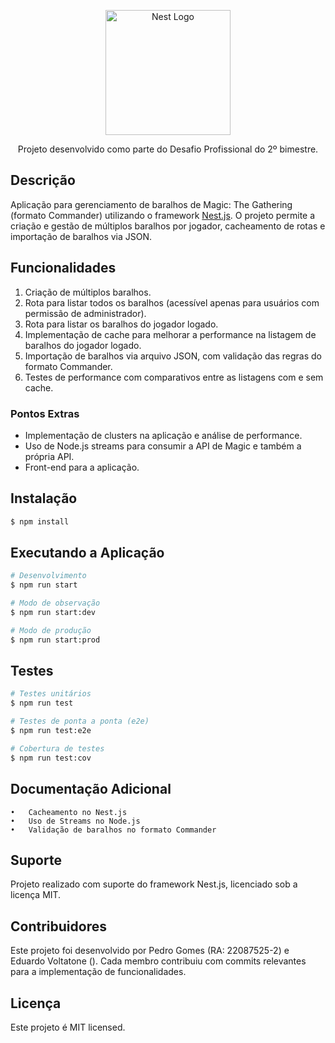<p align="center">
  <a href="http://nestjs.com/" target="blank"><img src="https://nestjs.com/img/logo-small.svg" width="200" alt="Nest Logo" /></a>
</p>

<p align="center">Projeto desenvolvido como parte do Desafio Profissional do 2º bimestre.</p>

## Descrição

Aplicação para gerenciamento de baralhos de Magic: The Gathering (formato Commander) utilizando o framework [Nest.js](https://nestjs.com/). O projeto permite a criação e gestão de múltiplos baralhos por jogador, cacheamento de rotas e importação de baralhos via JSON.

## Funcionalidades

1. Criação de múltiplos baralhos.
2. Rota para listar todos os baralhos (acessível apenas para usuários com permissão de administrador).
3. Rota para listar os baralhos do jogador logado.
4. Implementação de cache para melhorar a performance na listagem de baralhos do jogador logado.
5. Importação de baralhos via arquivo JSON, com validação das regras do formato Commander.
6. Testes de performance com comparativos entre as listagens com e sem cache.

### Pontos Extras
- Implementação de clusters na aplicação e análise de performance.
- Uso de Node.js streams para consumir a API de Magic e também a própria API.
- Front-end para a aplicação.

## Instalação

```bash
$ npm install
```

## Executando a Aplicação

```bash
# Desenvolvimento
$ npm run start

# Modo de observação
$ npm run start:dev

# Modo de produção
$ npm run start:prod
```

## Testes

```bash
# Testes unitários
$ npm run test

# Testes de ponta a ponta (e2e)
$ npm run test:e2e

# Cobertura de testes
$ npm run test:cov
```

## Documentação Adicional

	•	Cacheamento no Nest.js
	•	Uso de Streams no Node.js
	•	Validação de baralhos no formato Commander

## Suporte

Projeto realizado com suporte do framework Nest.js, licenciado sob a licença MIT.

## Contribuidores

Este projeto foi desenvolvido por Pedro Gomes (RA: 22087525-2) e Eduardo Voltatone (). Cada membro contribuiu com commits relevantes para a implementação de funcionalidades.

## Licença

Este projeto é MIT licensed.